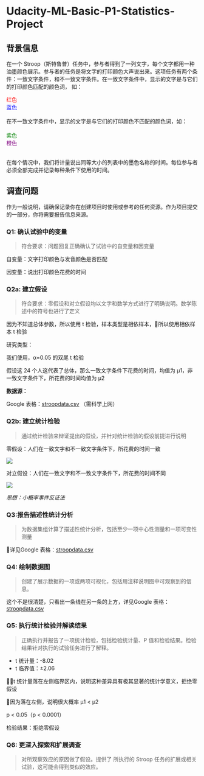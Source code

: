 # Udacity-ML-Basic-P1-Statistics-Project

## 背景信息

在一个 Stroop（斯特鲁普）任务中，参与者得到了一列文字，每个文字都用一种油墨颜色展示。参与者的任务是将文字的打印颜色大声说出来。这项任务有两个条件：一致文字条件，和不一致文字条件。在一致文字条件中，显示的文字是与它们的打印颜色匹配的颜色词，
如：
<br>
<div style="color:red">红色</div>
<div style="color:blue">蓝色</div>
<br>
在不一致文字条件中，显示的文字是与它们的打印颜色不匹配的颜色词，如：
<br>
<br>
<div style="color:green">紫色</div>
<div style="color:purple">橙色</div>
<br>

在每个情况中，我们将计量说出同等大小的列表中的墨色名称的时间。每位参与者必须全部完成并记录每种条件下使用的时间。


## 调查问题

作为一般说明，请确保记录你在创建项目时使用或参考的任何资源。作为项目提交的一部分，你将需要报告信息来源。

### Q1: 确认试验中的变量

> 符合要求：问题回复正确确认了试验中的自变量和因变量

自变量：文字打印颜色与发音颜色是否匹配

因变量：说出打印颜色花费的时间

### Q2a: 建立假设

> 符合要求：零假设和对立假设均以文字和数学方式进行了明确说明。数学陈述中的符号也进行了定义

因为不知道总体参数，所以使用 t 检验，样本类型是相依样本，所以使用相依样本 t 检验

研究类型：

我们使用，α=0.05 的双尾 t 检验

假设这 24 个人这代表了总体，那么一致文字条件下花费的时间，均值为 μ1，非一致文字条件下，所花费的时间均值为 μ2


**数据源：**

Google 表格：[stroopdata.csv](https://docs.google.com/spreadsheets/d/1CzUzdRuVc0o6r9jTI1dDdNqfbx-0VVxldx59VbfZ-DM/edit?usp=sharing) （需科学上网）

### Q2b: 建立统计检验

> 通过统计检验来辩证提出的假设，并针对统计检验的假设前提进行说明

零假设：人们在一致文字和不一致文字条件下，所花费的时间一致

![](http://latex.codecogs.com/gif.latex?\\mu_1=\mu_2)

对立假设：人们在一致文字和不一致文字条件下，所花费的时间不同

![](http://latex.codecogs.com/gif.latex?\\mu_1\neq\mu_2)

*思想：小概率事件反证法*

### Q3:报告描述性统计分析

> 为数据集组计算了描述性统计分析，包括至少一项中心性测量和一项可变性测量


详见Google 表格：[stroopdata.csv](https://docs.google.com/spreadsheets/d/1CzUzdRuVc0o6r9jTI1dDdNqfbx-0VVxldx59VbfZ-DM/edit?usp=sharing)
### Q4: 绘制数据图

> 创建了展示数据的一项或两项可视化，包括用注释说明图中可观察到的信息。

这个不是很清楚，只看出一条线在另一条的上方，详见Google 表格：[stroopdata.csv](https://docs.google.com/spreadsheets/d/1CzUzdRuVc0o6r9jTI1dDdNqfbx-0VVxldx59VbfZ-DM/edit?usp=sharing)
### Q5: 执行统计检验并解读结果

> 正确执行并报告了一项统计检验，包括检验统计量、P 值和检验结果。检验结果针对执行的试验任务进行了解释。

- t 统计量：-8.02
- t 临界值：±2.06

t 统计量落在左侧临界区内，说明这种差异具有极其显著的统计学意义，拒绝零假设

因为落在左侧，说明很大概率 μ1 < μ2

p < 0.05（p < 0.0001）

检验结果：拒绝零假设
### Q6: 更深入探索和扩展调查

> 对所观察效应的原因做了假设。提供了 所执行的 Stroop 任务的扩展或相关试验，这可能会得到类似的效应。

